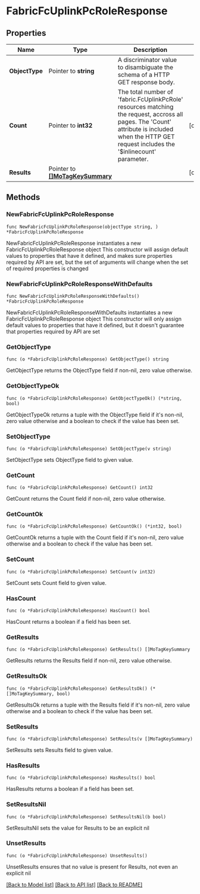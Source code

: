 # FabricFcUplinkPcRoleResponse

## Properties

Name | Type | Description | Notes
------------ | ------------- | ------------- | -------------
**ObjectType** | Pointer to **string** | A discriminator value to disambiguate the schema of a HTTP GET response body. | 
**Count** | Pointer to **int32** | The total number of &#39;fabric.FcUplinkPcRole&#39; resources matching the request, accross all pages. The &#39;Count&#39; attribute is included when the HTTP GET request includes the &#39;$inlinecount&#39; parameter. | [optional] 
**Results** | Pointer to [**[]MoTagKeySummary**](MoTagKeySummary.md) |  | [optional] 

## Methods

### NewFabricFcUplinkPcRoleResponse

`func NewFabricFcUplinkPcRoleResponse(objectType string, ) *FabricFcUplinkPcRoleResponse`

NewFabricFcUplinkPcRoleResponse instantiates a new FabricFcUplinkPcRoleResponse object
This constructor will assign default values to properties that have it defined,
and makes sure properties required by API are set, but the set of arguments
will change when the set of required properties is changed

### NewFabricFcUplinkPcRoleResponseWithDefaults

`func NewFabricFcUplinkPcRoleResponseWithDefaults() *FabricFcUplinkPcRoleResponse`

NewFabricFcUplinkPcRoleResponseWithDefaults instantiates a new FabricFcUplinkPcRoleResponse object
This constructor will only assign default values to properties that have it defined,
but it doesn't guarantee that properties required by API are set

### GetObjectType

`func (o *FabricFcUplinkPcRoleResponse) GetObjectType() string`

GetObjectType returns the ObjectType field if non-nil, zero value otherwise.

### GetObjectTypeOk

`func (o *FabricFcUplinkPcRoleResponse) GetObjectTypeOk() (*string, bool)`

GetObjectTypeOk returns a tuple with the ObjectType field if it's non-nil, zero value otherwise
and a boolean to check if the value has been set.

### SetObjectType

`func (o *FabricFcUplinkPcRoleResponse) SetObjectType(v string)`

SetObjectType sets ObjectType field to given value.


### GetCount

`func (o *FabricFcUplinkPcRoleResponse) GetCount() int32`

GetCount returns the Count field if non-nil, zero value otherwise.

### GetCountOk

`func (o *FabricFcUplinkPcRoleResponse) GetCountOk() (*int32, bool)`

GetCountOk returns a tuple with the Count field if it's non-nil, zero value otherwise
and a boolean to check if the value has been set.

### SetCount

`func (o *FabricFcUplinkPcRoleResponse) SetCount(v int32)`

SetCount sets Count field to given value.

### HasCount

`func (o *FabricFcUplinkPcRoleResponse) HasCount() bool`

HasCount returns a boolean if a field has been set.

### GetResults

`func (o *FabricFcUplinkPcRoleResponse) GetResults() []MoTagKeySummary`

GetResults returns the Results field if non-nil, zero value otherwise.

### GetResultsOk

`func (o *FabricFcUplinkPcRoleResponse) GetResultsOk() (*[]MoTagKeySummary, bool)`

GetResultsOk returns a tuple with the Results field if it's non-nil, zero value otherwise
and a boolean to check if the value has been set.

### SetResults

`func (o *FabricFcUplinkPcRoleResponse) SetResults(v []MoTagKeySummary)`

SetResults sets Results field to given value.

### HasResults

`func (o *FabricFcUplinkPcRoleResponse) HasResults() bool`

HasResults returns a boolean if a field has been set.

### SetResultsNil

`func (o *FabricFcUplinkPcRoleResponse) SetResultsNil(b bool)`

 SetResultsNil sets the value for Results to be an explicit nil

### UnsetResults
`func (o *FabricFcUplinkPcRoleResponse) UnsetResults()`

UnsetResults ensures that no value is present for Results, not even an explicit nil

[[Back to Model list]](../README.md#documentation-for-models) [[Back to API list]](../README.md#documentation-for-api-endpoints) [[Back to README]](../README.md)


